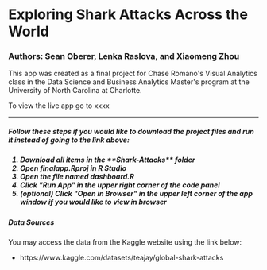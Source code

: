 # Exploring Shark Attacks Across the World

### Authors: Sean Oberer, Lenka Raslova, and Xiaomeng Zhou

This app was created as a final project for Chase Romano's Visual Analytics class in the Data Science and Business Analytics Master's program at the University of North Carolina at Charlotte. 

To view the live app go to xxxx

<hr>

<h5> Follow these steps if you would like to download the project files and run it instead of going to the link above: <h5>
<ol>
  <li>Download all items in the **Shark-Attacks** folder</li>
  <li>Open <b>finalapp.Rproj</b> in R Studio</li>
  <li>Open the file named <b>dashboard.R</b></li>
  <li>Click "Run App" in the upper right corner of the code panel</li>
  <li>(optional) Click "Open in Browser" in the upper left corner of the app window if you would like to view in browser</li>
</ol>


<h5>Data Sources</h5>

You may access the data from the Kaggle website using the link below:
<ul>
  <li>https://www.kaggle.com/datasets/teajay/global-shark-attacks</li>
 </ul>
